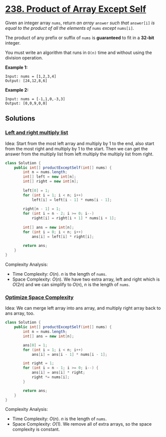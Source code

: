 # [238. Product of Array Except Self](https://leetcode.com/problems/product-of-array-except-self/)

Given an integer array `nums`, return _an array_ `answer` _such that_ `answer[i]` _is equal to the product of all the elements of_ `nums` _except_ `nums[i]`.

The product of any prefix or suffix of `nums` is **guaranteed** to fit in a **32-bit** integer.

You must write an algorithm that runs in `O(n)` time and without using the division operation.

**Example 1:**

```
Input: nums = [1,2,3,4]
Output: [24,12,8,6]
```

**Example 2:**

```
Input: nums = [-1,1,0,-3,3]
Output: [0,0,9,0,0]
```

## Solutions
### [Left and right multiply list](./ProductOfArrayExceptSelf.java)

Idea: Start from the most left array and multiply by 1 to the end, also start from the most right and multiply by 1 to the start. Then we can get the answer from the multiply list from left multiply the multiply list from right.

```java
class Solution {
    public int[] productExceptSelf(int[] nums) {
        int n = nums.length;
        int[] left = new int[n];
        int[] right = new int[n];
        
        left[0] = 1;
        for (int i = 1; i < n; i++)
            left[i] = left[i - 1] * nums[i - 1];
        
        right[n - 1] = 1;
        for (int i = n - 2; i >= 0; i--)
            right[i] = right[i + 1] * nums[i + 1];
        
        int[] ans = new int[n];
        for (int i = 0; i < n; i++)
            ans[i] = left[i] * right[i];
        
        return ans;
    }
}
```

Complexity Analysis:

- Time Complexity: $O(n)$. $n$ is the length of `nums`.
- Space Complexity: $O(n)$. We have two extra array, left and right which is  $O(2n)$ and we can simplify to $O(n)$, $n$ is the length of `nums`.

### [Optimize Space Complexity](./ProductOfArrayExceptSelf2.java)

Idea: We can merge left array into ans array, and multiply right array back to ans array, too.

```java
class Solution {
    public int[] productExceptSelf(int[] nums) {
        int n = nums.length;
        int[] ans = new int[n];

        ans[0] = 1;
        for (int i = 1; i < n; i++)
            ans[i] = ans[i - 1] * nums[i - 1];

        int right = 1;
        for (int i = n - 1; i >= 0; i--) {
            ans[i] = ans[i] * right;
            right *= nums[i];
        }

        return ans;
    }
}
```

Complexity Analysis:

- Time Complexity: $O(n)$. $n$ is the length of `nums`.
- Space Complexity: $O(1)$. We remove all of extra arrays, so the space complexity is constant.
